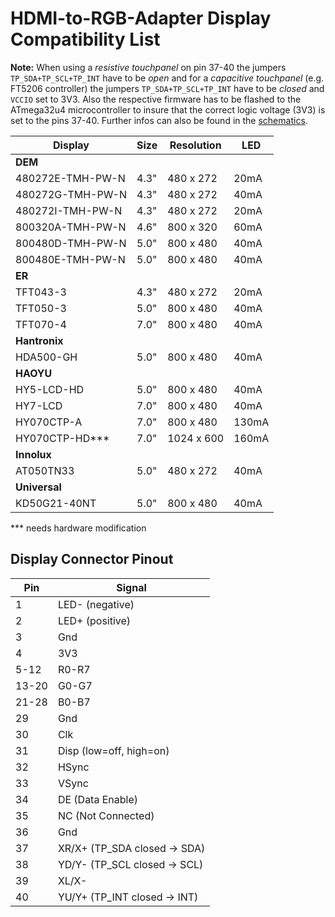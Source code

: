# HDMI-to-RGB-Adapter Display Compatibility List

**Note:**
When using a *resistive touchpanel* on pin 37-40 the jumpers ```TP_SDA+TP_SCL+TP_INT``` have to be *open* and
for a *capacitive touchpanel* (e.g. FT5206 controller) the jumpers ```TP_SDA+TP_SCL+TP_INT``` have to be *closed* and ```VCCIO``` set to 3V3.
Also the respective firmware has to be flashed to the ATmega32u4 microcontroller to insure that the correct logic voltage (3V3) is set to the pins 37-40.
Further infos can also be found in the [schematics](https://github.com/watterott/HDMI-Display/tree/master/pcb).


Display            | Size  | Resolution | LED
------------------ | ----- | ---------- | -----
**DEM**            |       |            |
 480272E-TMH-PW-N  |  4.3" |  480 x 272 |  20mA
 480272G-TMH-PW-N  |  4.3" |  480 x 272 |  40mA
 480272I-TMH-PW-N  |  4.3" |  480 x 272 |  20mA
 800320A-TMH-PW-N  |  4.6" |  800 x 320 |  60mA
 800480D-TMH-PW-N  |  5.0" |  800 x 480 |  40mA
 800480E-TMH-PW-N  |  5.0" |  800 x 480 |  40mA
**ER**             |       |            |
 TFT043-3          |  4.3" |  480 x 272 |  20mA
 TFT050-3          |  5.0" |  800 x 480 |  40mA
 TFT070-4          |  7.0" |  800 x 480 |  40mA
**Hantronix**      |       |            |
 HDA500-GH         |  5.0" |  800 x 480 |  40mA
**HAOYU**          |       |            |
 HY5-LCD-HD        |  5.0" |  800 x 480 |  40mA
 HY7-LCD           |  7.0" |  800 x 480 |  40mA
 HY070CTP-A        |  7.0" |  800 x 480 | 130mA
 HY070CTP-HD***    |  7.0" | 1024 x 600 | 160mA
**Innolux**        |       |            |
 AT050TN33         |  5.0" |  480 x 272 |  40mA
**Universal**      |       |            |
 KD50G21-40NT      |  5.0" |  800 x 480 |  40mA

*** needs hardware modification


## Display Connector Pinout

Pin    | Signal
------ | ------
     1 | LED- (negative)
     2 | LED+ (positive)
     3 | Gnd
     4 | 3V3
  5-12 | R0-R7
 13-20 | G0-G7
 21-28 | B0-B7
    29 | Gnd
    30 | Clk
    31 | Disp (low=off, high=on)
    32 | HSync
    33 | VSync
    34 | DE (Data Enable)
    35 | NC (Not Connected)
    36 | Gnd
    37 | XR/X+ (TP_SDA closed -> SDA)
    38 | YD/Y- (TP_SCL closed -> SCL)
    39 | XL/X-
    40 | YU/Y+ (TP_INT closed -> INT)
